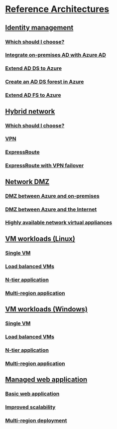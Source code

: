 # [Reference Architectures](./index.md)

## [Identity management](./identity/index.md)
### [Which should I choose?](./identity/considerations.md)
### [Integrate on-premises AD with Azure AD](./identity/azure-ad.md)
### [Extend AD DS to Azure](./identity/adds-extend-domain.md)
### [Create an AD DS forest in Azure](./identity/adds-forest.md)
### [Extend AD FS to Azure](./identity/adfs.md)

## [Hybrid network](./hybrid-networking/index.md)
### [Which should I choose?](./hybrid-networking/considerations.md)
### [VPN](./hybrid-networking/vpn.md)
### [ExpressRoute](./hybrid-networking/expressroute.md)
### [ExpressRoute with VPN failover](./hybrid-networking/expressroute-vpn-failover.md)

## [Network DMZ](./dmz/index.md)
### [DMZ between Azure and on-premises](./dmz/secure-vnet-hybrid.md)
### [DMZ between Azure and the Internet](./dmz/secure-vnet-dmz.md)
### [Highly available network virtual appliances](./dmz/nva-ha.md)

## [VM workloads (Linux)](./virtual-machines-linux/index.md)
### [Single VM](./virtual-machines-linux/single-vm.md)
### [Load balanced VMs](./virtual-machines-linux/multi-vm.md)
### [N-tier application](./virtual-machines-linux/n-tier.md)  
### [Multi-region application](./virtual-machines-linux/multi-region-application.md)

## [VM workloads (Windows)](./virtual-machines-windows/index.md)
### [Single VM](./virtual-machines-windows/single-vm.md)
### [Load balanced VMs](./virtual-machines-windows/multi-vm.md)
### [N-tier application](./virtual-machines-windows/n-tier.md)  
### [Multi-region application](./virtual-machines-windows/multi-region-application.md)

## [Managed web application](./managed-web-app/index.md)
### [Basic web application](./managed-web-app/basic-web-app.md)
### [Improved scalability](./managed-web-app/scalable-web-app.md)
### [Multi-region deployment](./managed-web-app/multi-region-web-app.md)

